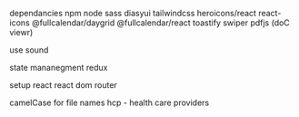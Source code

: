 dependancies
npm
node
sass
diasyui 
tailwindcss
heroicons/react
react-icons
@fullcalendar/daygrid
@fullcalendar/react
toastify
swiper
pdfjs (doC viewr)
<!-- lotttie -->
use sound


state mananegment
redux

setup 
react 
react dom router

camelCase for file names
hcp - health care providers
